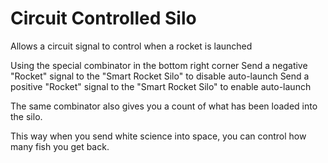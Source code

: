 # Circuit Controlled Silo

Allows a circuit signal to control when a rocket is launched

Using the special combinator in the bottom right corner
  Send a negative "Rocket" signal to the "Smart Rocket Silo" to disable auto-launch
  Send a positive "Rocket" signal to the "Smart Rocket Silo" to enable auto-launch


The same combinator also gives you a count of what has been loaded into the silo.


This way when you send white science into space,  you can control how many fish you get back.
